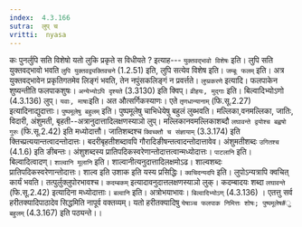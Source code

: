 ```yaml
---
index:  4.3.166
sutra:  लुप् च
vritti:  nyasa
---
```


कः पुनर्लुपि सति विशेषो यतो लुकि प्रकृते स विधीयते ? इत्याह--- `युक्तवद्भावो विशेषः` इति। लुपि सति युक्तवद्भावो भवति `लुपि युक्तवद्व्यक्तिवचने` (1.2.51) इति, लुपि सत्येव विशेष इति। `जम्बूः फलम्` इति। अत्र युक्तवद्भावेन प्रकृतिगतमेव लिङ्गं भवति, तेन नपुंसकलिङ्गं न प्रवर्त्तते।
`लुप्प्रकरणे` इत्यादि। फलपाकेन शुष्यन्तीति फलपाकशुषः। `अन्येभ्योऽपि दृश्यते` (3.3130) इति क्विप्। `व्रीहयः, मुद्गाः` इति। बिल्वादिभ्योऽणो (4.3.136) लुप्। `यवाः, माषाः`इति। अत औत्सर्गिकस्याणः। एते `तृणधान्यानाम्` (फि.सू.2.27) इत्यादिनाद्युदात्ताः।
`पुष्पमूलेषु बहुलम्` इति। पुष्पमूलेषु चाभिधेयेषु बहुलं लुब्भवति। मल्लिका,वनमल्लिका, जातिः, विदारी, अंशुमती, बृहती--अत्रानुदात्तादिलक्षणस्याञो लुप्। मल्लिकानवमल्लिकाशब्दौ `लघावन्ते द्वयोश्च बह्वषो गुरुः` (फि.सू.2.42) इति मध्योदात्तौ। जातिशब्दश्च `क्विच्क्तौ च संज्ञायाम्` (3.3.174) इति क्तिच्प्रत्ययान्तत्वादन्तोदात्तः। बदरीबृहतीशब्दावपि गौरादिङीषन्तत्वादन्तोदात्तावेव। अंशुमतीशब्दः `उगितश्च` (4.1.6) इति ङीबन्तः। अंशुशब्दस्य प्रातिपदिकस्वरेणान्तोदात्तत्वान्मध्योदात्तः। `पाटलानि` इति। बिल्वादित्वादण्। `शाल्वानि मूलानि` इति। शाल्वानीत्यनुदात्तादिलक्षमोऽढ। शाल्वशब्दः प्रातिपदिकस्वरेणान्तोदात्तः। शाल्व इति उशाक इति यस्य प्रसिद्धिः। `क्वचिदन्यदपि` इति। लुपोऽन्यत्रापि क्वचित् कार्यं भवति। तत्पुर्लुक्लुपोरभावश्च। `कदम्बकम्` इत्यादावनुदात्तलक्षणस्याञो लुक्। कदम्बादयः शब्दा `लघावन्ते` (फि.सू.2.42) इत्यादिना मध्योदात्ताः। `बल्वानि` इति। अत्रोभयाभावः। `बिल्वादिभ्योऽण्` (4.3.136) । एतत्तु सर्व हरीतक्यादिपाठादेव सिद्धमिति नापूर्व वक्तव्यम्। यतो हरीतक्यादिषु `येषाञ्च फलपाक निमित्तः शोषः; पुष्पमूलेष#ु बहुलम्` (4.3.167) इति पठ्यन्ते।।

